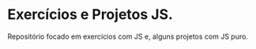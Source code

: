 # Exercícios e Projetos JS.

Repositório focado em exercícios  com JS e, alguns projetos com JS puro.
